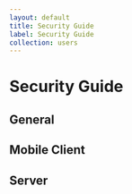 ```yaml
---
layout: default
title: Security Guide
label: Security Guide
collection: users
---
```

# Security Guide

## General

## Mobile Client

## Server
